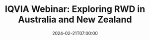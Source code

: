 ---
# Documentation: https://wowchemy.com/docs/managing-content/
type: webinar
title: "IQVIA Webinar: Exploring RWD in Australia and New Zealand"
url_freeregister: https://event.on24.com/wcc/r/4480742/004CBF9E88323187DD1AEFB83CBDA960?partnerref=Email&utm_campaign=2024_HDPW2EURUS_DTAAI_RS&utm_medium=email&utm_source=Eloqua
date: 2024-02-21T07:00:00
date_end: 2024-02-21T08:00:00
publishDate: '2022-06-22T09:52:28-07:00'
all_day: false
speaker: "Rebecca Franks, Ken Chin, Ban Tawfik"
---